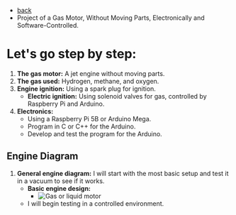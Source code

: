 - [back](https://github.com/0joseDark/dream-sonho/edit/main/doc-en/en-README.md)
- Project of a Gas Motor, Without Moving Parts, Electronically and Software-Controlled.  

# Let's go step by step:  

1. **The gas motor:** A jet engine without moving parts.  
2. **The gas used:** Hydrogen, methane, and oxygen.  
3. **Engine ignition:** Using a spark plug for ignition.  
   - **Electric ignition:** Using solenoid valves for gas, controlled by Raspberry Pi and Arduino.  
4. **Electronics:**  
   - Using a Raspberry Pi 5B or Arduino Mega.  
   - Program in C or C++ for the Arduino.  
   - Develop and test the program for the Arduino.  

## **Engine Diagram**  

1. **General engine diagram:** I will start with the most basic setup and test it in a vacuum to see if it works.  
   - **Basic engine design:**  
     - ![Gas or liquid motor](https://github.com/0joseDark/dream/blob/main/teste_de_desenho-motor_de_combustao-1.jpg)  
   - I will begin testing in a controlled environment.  
